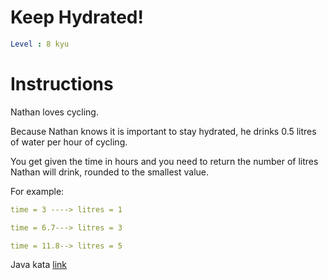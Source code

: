 # Keep Hydrated!

```yaml
Level : 8 kyu
```

# Instructions

Nathan loves cycling.

Because Nathan knows it is important to stay hydrated, he drinks 0.5 litres of water per hour of cycling.

You get given the time in hours and you need to return the number of litres Nathan will drink, rounded to the smallest value.

For example:

```yaml
time = 3 ----> litres = 1

time = 6.7---> litres = 3

time = 11.8--> litres = 5
```

Java kata [link](https://www.codewars.com/kata/582cb0224e56e068d800003c/train/java)
